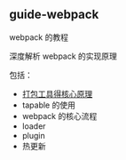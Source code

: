 
## guide-webpack
webpack 的教程

深度解析 webpack 的实现原理

包括：
- [打包工具得核心原理](https://github.com/cuixiaorui/mini-pack)
- tapable 的使用
- webpack 的核心流程
- loader
- plugin
- 热更新
